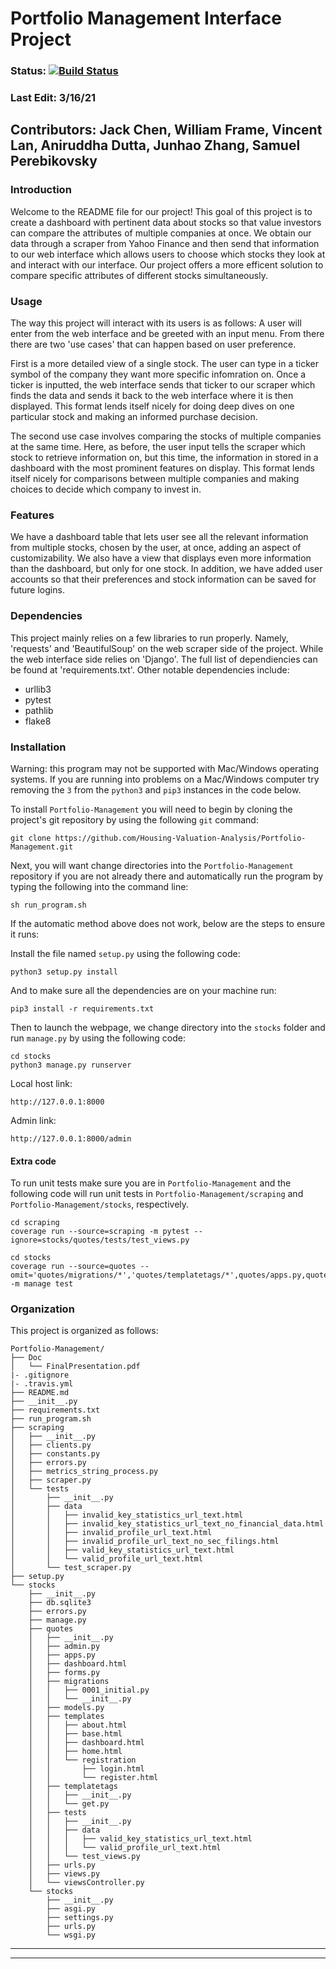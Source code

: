 # Portfolio Management Interface Project

### Status: [![Build Status](https://travis-ci.com/Housing-Valuation-Analysis/Portfolio-Management.svg?branch=main)](https://travis-ci.com/Housing-Valuation-Analysis/Portfolio-Management)


### Last Edit: 3/16/21

## Contributors: Jack Chen, William Frame, Vincent Lan, Aniruddha Dutta, Junhao Zhang, Samuel Perebikovsky

### Introduction

Welcome to the README file for our project! This goal of this project is to create a dashboard with pertinent data about stocks so that value investors can compare the attributes of multiple companies at once. We obtain our data through a scraper from Yahoo Finance and then send that information to our web interface which allows users to choose which stocks they look at and interact with our interface. Our project offers a more efficent solution to compare specific attributes of different stocks simultaneously.

### Usage

The way this project will interact with its users is as follows: A user will enter from the web interface and be greeted with an input menu. From there there are two 'use cases' that can happen based on user preference.

First is a more detailed view of a single stock. The user can type in a ticker symbol of the company they want more specific infomration on. Once a ticker is inputted, the web interface sends that ticker to our scraper which finds the data and sends it back to the web interface where it is then displayed. This format lends itself nicely for doing deep dives on one particular stock and making an informed purchase decision.

The second use case involves comparing the stocks of multiple companies at the same time. Here, as before, the user input tells the scraper which stock to retrieve information on, but this time, the information in stored in a dashboard with the most prominent features on display. This format lends itself nicely for comparisons between multiple companies and making choices to decide which company to invest in. 

### Features

We have a dashboard table that lets user see all the relevant information from multiple stocks, chosen by the user, at once, adding an aspect of customizability. We also have a view that displays even more information than the dashboard, but only for one stock. In addition, we have added user accounts so that their preferences and stock information can be saved for future logins. 

### Dependencies

This project mainly relies on a few libraries to run properly. Namely, 'requests' and 'BeautifulSoup' on the web scraper side of the project. While the web interface side relies on 'Django'. The full list of dependiencies can be found at 'requirements.txt'. Other notable dependencies include:
- urllib3
- pytest
- pathlib
- flake8

### Installation

Warning: this program may not be supported with Mac/Windows operating systems. If you are running into problems on a Mac/Windows computer try removing the `3` from the `python3` and `pip3` instances in the code below.

To install `Portfolio-Management` you will need to begin by cloning the project's git repository by using the following `git` command: 

```
git clone https://github.com/Housing-Valuation-Analysis/Portfolio-Management.git
```

Next, you will want change directories into the `Portfolio-Management` repository if you are not already there and automatically run the program by typing the following into the command line:

```
sh run_program.sh
```

If the automatic method above does not work, below are the steps to ensure it runs:

Install the file named `setup.py` using the following code:

```
python3 setup.py install
```

And to make sure all the dependencies are on your machine run:

```
pip3 install -r requirements.txt
```

Then to launch the webpage, we change directory into the `stocks` folder and run `manage.py` by using the following code:

```
cd stocks
python3 manage.py runserver
```
Local host link:

```
http://127.0.0.1:8000
```
Admin link:

```
http://127.0.0.1:8000/admin
```
#### Extra code
To run unit tests make sure you are in `Portfolio-Management` and the following code will run unit tests in `Portfolio-Management/scraping` and `Portfolio-Management/stocks`, respectively.

```
cd scraping
coverage run --source=scraping -m pytest --ignore=stocks/quotes/tests/test_views.py
```

```
cd stocks
coverage run --source=quotes --omit='quotes/migrations/*','quotes/templatetags/*',quotes/apps.py,quotes/models.py,quotes/views.py -m manage test
```

### Organization

This project is organized as follows:
```
Portfolio-Management/  
├── Doc
│   └── FinalPresentation.pdf
|- .gitignore  
|- .travis.yml 
├── README.md
├── __init__.py
├── requirements.txt
├── run_program.sh
├── scraping
│   ├── __init__.py
│   ├── clients.py
│   ├── constants.py
│   ├── errors.py
│   ├── metrics_string_process.py
│   ├── scraper.py
│   └── tests
│       ├── __init__.py
│       ├── data
│       │   ├── invalid_key_statistics_url_text.html
│       │   ├── invalid_key_statistics_url_text_no_financial_data.html
│       │   ├── invalid_profile_url_text.html
│       │   ├── invalid_profile_url_text_no_sec_filings.html
│       │   ├── valid_key_statistics_url_text.html
│       │   └── valid_profile_url_text.html
│       └── test_scraper.py
├── setup.py
└── stocks
    ├── __init__.py
    ├── db.sqlite3
    ├── errors.py
    ├── manage.py
    ├── quotes
    │   ├── __init__.py
    │   ├── admin.py
    │   ├── apps.py
    │   ├── dashboard.html
    │   ├── forms.py
    │   ├── migrations
    │   │   ├── 0001_initial.py
    │   │   └── __init__.py
    │   ├── models.py
    │   ├── templates
    │   │   ├── about.html
    │   │   ├── base.html
    │   │   ├── dashboard.html
    │   │   ├── home.html
    │   │   └── registration
    │   │       ├── login.html
    │   │       └── register.html
    │   ├── templatetags
    │   │   ├── __init__.py
    │   │   └── get.py
    │   ├── tests
    │   │   ├── __init__.py
    │   │   ├── data
    │   │   │   ├── valid_key_statistics_url_text.html
    │   │   │   └── valid_profile_url_text.html
    │   │   └── test_views.py
    │   ├── urls.py
    │   ├── views.py
    │   └── viewsController.py
    └── stocks
        ├── __init__.py
        ├── asgi.py
        ├── settings.py
        ├── urls.py
        └── wsgi.py

```

_____________________________________________________________________________________________
_____________________________________________________________________________________________

